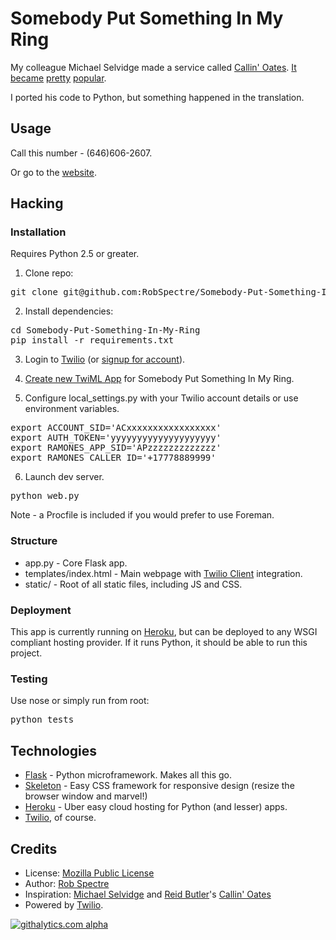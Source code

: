 # Somebody Put Something In My Ring

My colleague Michael Selvidge made a service called [Callin'
Oates](http://www.callinoates.com).
[It](http://newsfeed.time.com/2011/12/23/callin-oates-for-when-the-hall-oates-urge-strikes/)
[became](http://techcrunch.com/2011/12/29/600000-calls-later-callin-oates-developers-share-their-code/)
[pretty](http://www.tmz.com/2011/12/25/hall-and-oates-callin-oates/?adid=recentlyupdatedstories#.TwNuXkTT3hs)
[popular](http://espn.go.com/blog/los-angeles/lakers/post/_/id/25033/podkast-wbeto-duran-kobes-wrist-wing-depth-and-hall-and-oates).

I ported his code to Python, but something happened in the translation.


## Usage

Call this number - (646)606-2607.

Or go to the [website](http://www.somethinginmyring.com).


## Hacking

### Installation

Requires Python 2.5 or greater.

1) Clone repo:

<pre>
git clone git@github.com:RobSpectre/Somebody-Put-Something-In-My-Ring.git
</pre>

2) Install dependencies:

<pre>
cd Somebody-Put-Something-In-My-Ring
pip install -r requirements.txt
</pre>

3) Login to [Twilio](https://www.twilio.com/login) (or [signup for
account](https://www.twilio.com/try-twilio?g=)).

4) [Create new TwiML App](https://www.twilio.com/user/account/apps/add) for Somebody Put Something In My Ring.

5) Configure local_settings.py with your Twilio account details or use
environment variables.

<pre>
export ACCOUNT_SID='ACxxxxxxxxxxxxxxxxx'
export AUTH_TOKEN='yyyyyyyyyyyyyyyyyyyy'
export RAMONES_APP_SID='APzzzzzzzzzzzzz'
export RAMONES_CALLER_ID='+17778889999'
</pre>

6) Launch dev server.

<pre>
python web.py
</pre>

Note - a Procfile is included if you would prefer to use Foreman.

### Structure

* app.py - Core Flask app.
* templates/index.html - Main webpage with [Twilio Client](http://www.twilio.com/api/client) integration.
* static/ - Root of all static files, including JS and CSS.

### Deployment

This app is currently running on [Heroku](http://www.heroku.com), but can be
deployed to any WSGI compliant hosting provider.  If it runs Python, it should
be able to run this project.

### Testing

Use nose or simply run from root:

<pre>
python tests
</pre>


## Technologies

* [Flask](http://flask.pocoo.org/) - Python microframework.  Makes all this go.
* [Skeleton](http://www.getskeleton.com) - Easy CSS framework for responsive design (resize the browser window and marvel!)
* [Heroku](http://www.heroku.com) - Uber easy cloud hosting for Python (and lesser) apps.
* [Twilio](http://www.twilio.com), of course.


## Credits

* License: [Mozilla Public License](http://www.mozilla.org/MPL/)
* Author: [Rob Spectre](http://www.brooklynhacker.com)
* Inspiration: [Michael Selvidge](http://www.twitter.com/selviano) and [Reid Butler](http://www.twitter.com/rbutlersf)'s [Callin' Oates](http://www.callinoates.com)
* Powered by [Twilio](http://www.twilio.com).

[![githalytics.com
alpha](https://cruel-carlota.pagodabox.com/ac8f215760eead42d1b456d5b419d0fe
"githalytics.com")](http://githalytics.com/RobSpectre/Somebody-Put-Something-In-My-Ring)
